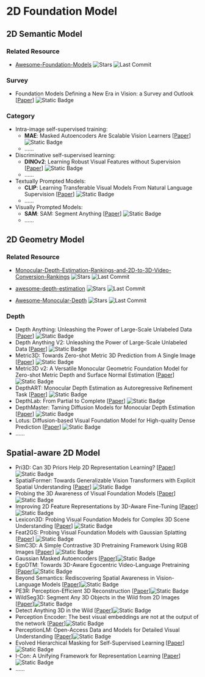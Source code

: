 # 2D Foundation Model

## 2D Semantic Model

### Related Resource
- [Awesome-Foundation-Models](https://github.com/uncbiag/Awesome-Foundation-Models) ![Stars](https://img.shields.io/github/stars/uncbiag/Awesome-Foundation-Models?style=social) ![Last Commit](https://img.shields.io/github/last-commit/uncbiag/Awesome-Foundation-Models)

### Survey
- Foundation Models Defining a New Era in Vision: a Survey and Outlook [[Paper](https://arxiv.org/abs/2307.13721)] ![Static Badge](https://img.shields.io/badge/arXiv-%202307-red)


### Category
- Intra-image self-supervised training: 
    - **MAE**: Masked Autoencoders Are Scalable Vision Learners [[Paper](https://arxiv.org/abs/2112.09133)] ![Static Badge](https://img.shields.io/badge/CVPR-%202022-blue)
    - ......
- Discriminative self-supervised learning: 
    - **DINOv2**: Learning Robust Visual Features without Supervision [[Paper](https://arxiv.org/abs/2304.07193)] ![Static Badge](https://img.shields.io/badge/TMLR-green)
    - ......
- Textually Prompted Models: 
    - **CLIP**: Learning Transferable Visual Models From Natural Language Supervision [[Paper](https://arxiv.org/abs/2103.00020)] ![Static Badge](https://img.shields.io/badge/ICML%202021-blue)
    - ......
- Visually Prompted Models: 
    - **SAM**: SAM: Segment Anything [[Paper](https://arxiv.org/abs/2304.02643)] ![Static Badge](https://img.shields.io/badge/ICCV-%202023-blue)
    - ......

## 2D Geometry Model

### Related Resource
- [Monocular-Depth-Estimation-Rankings-and-2D-to-3D-Video-Conversion-Rankings](https://github.com/AIVFI/Monocular-Depth-Estimation-Rankings-and-2D-to-3D-Video-Conversion-Rankings) ![Stars](https://img.shields.io/github/stars/AIVFI/Monocular-Depth-Estimation-Rankings-and-2D-to-3D-Video-Conversion-Rankings?style=social) ![Last Commit](https://img.shields.io/github/last-commit/AIVFI/Monocular-Depth-Estimation-Rankings-and-2D-to-3D-Video-Conversion-Rankings)

- [awesome-depth-estimation](https://github.com/mx-liu6/awesome-depth-estimation) ![Stars](https://img.shields.io/github/stars/mx-liu6/awesome-depth-estimation?style=social) ![Last Commit](https://img.shields.io/github/last-commit/mx-liu6/awesome-depth-estimation)

- [Awesome-Monocular-Depth](https://github.com/choyingw/Awesome-Monocular-Depth) ![Stars](https://img.shields.io/github/stars/choyingw/Awesome-Monocular-Depth?style=social) ![Last Commit](https://img.shields.io/github/last-commit/choyingw/Awesome-Monocular-Depth)

### Depth

- Depth Anything: Unleashing the Power of Large-Scale Unlabeled Data [[Paper](https://arxiv.org/abs/2404.01799)] ![Static Badge](https://img.shields.io/badge/CVPR-%202024-blue)
- Depth Anything V2: Unleashing the Power of Large-Scale Unlabeled Data [[Paper](https://arxiv.org/abs/2406.09414)] ![Static Badge](https://img.shields.io/badge/NeurIPS-%202024-blue)
- Metric3D: Towards Zero-shot Metric 3D Prediction from A Single Image [[Paper](https://arxiv.org/abs/2307.10984)] ![Static Badge](https://img.shields.io/badge/ICCV-%202023-blue)
- Metric3D v2: A Versatile Monocular Geometric Foundation Model for Zero-shot Metric Depth and Surface Normal Estimation [[Paper](https://arxiv.org/abs/2404.15506)] ![Static Badge](https://img.shields.io/badge/TPAMI-green)
- DepthART: Monocular Depth Estimation as Autoregressive Refinement Task [[Paper](https://arxiv.org/abs/2409.15010)] ![Static Badge](https://img.shields.io/badge/arXiv-%202409-red)
- DepthLab: From Partial to Complete [[Paper](https://arxiv.org/abs/2412.18153)] ![Static Badge](https://img.shields.io/badge/arXiv-%202412-red)
- DepthMaster: Taming Diffusion Models for Monocular Depth Estimation [[Paper](https://arxiv.org/abs/2501.02576)] ![Static Badge](https://img.shields.io/badge/arXiv-%202501-red)
- Lotus: Diffusion-based Visual Foundation Model for High-quality Dense Prediction [[Paper](https://arxiv.org/abs/2409.18124)] ![Static Badge](https://img.shields.io/badge/ICLR-%202025-blue)
- ......

## Spatial-aware 2D Model
- Pri3D: Can 3D Priors Help 2D Representation Learning? [[Paper](https://ieeexplore.ieee.org/document/9711106)] ![Static Badge](https://img.shields.io/badge/ICCV-%202021-blue)
- SpatialFormer: Towards Generalizable Vision Transformers with Explicit Spatial Understanding [[Paper](https://link.springer.com/chapter/10.1007/978-3-031-72624-8_3)] ![Static Badge](https://img.shields.io/badge/ECCV-%202024-blue)
- Probing the 3D Awareness of Visual Foundation Models [[Paper](https://arxiv.org/abs/2404.08636)] ![Static Badge](https://img.shields.io/badge/CVPR-%202024-blue)
- Improving 2D Feature Representations by 3D-Aware Fine-Tuning [[Paper](https://arxiv.org/abs/2407.20229)] ![Static Badge](https://img.shields.io/badge/ECCV-%202024-blue)
- Lexicon3D: Probing Visual Foundation Models for Complex 3D Scene Understanding [[Paper](https://arxiv.org/abs/2409.03757)] ![Static Badge](https://img.shields.io/badge/NeurIPS-%202024-blue)
- Feat2GS: Probing Visual Foundation Models with Gaussian Splatting [[Paper](https://arxiv.org/abs/2412.09606)] ![Static Badge](https://img.shields.io/badge/arXiv-%202412-red)
- SimC3D: A Simple Contrastive 3D Pretraining Framework Using RGB Images [[Paper](https://arxiv.org/abs/2412.05274)] ![Static Badge](https://img.shields.io/badge/arXiv-%202412-red)
- Gaussian Masked Autoencoders [[Paper](https://arxiv.org/abs/2501.03229)]![Static Badge](https://img.shields.io/badge/arXiv-%202501-red)
- EgoDTM: Towards 3D-Aware Egocentric Video-Language Pretraining [[Paper](https://arxiv.org/abs/2503.15470)]![Static Badge](https://img.shields.io/badge/arXiv-%202503-red)
- Beyond Semantics: Rediscovering Spatial Awareness in Vision-Language Models [[Paper](https://arxiv.org/abs/2503.17349)]![Static Badge](https://img.shields.io/badge/arXiv-%202503-red)
- PE3R: Perception-Efficient 3D Reconstruction [[Paper](https://arxiv.org/abs/2503.07507)]![Static Badge](https://img.shields.io/badge/arXiv-%202503-red)
- WildSeg3D: Segment Any 3D Objects in the Wild from 2D Images [[Paper](https://arxiv.org/abs/2503.08407)]![Static Badge](https://img.shields.io/badge/arXiv-%202503-red)
- Detect Anything 3D in the Wild [[Paper](https://arxiv.org/abs/2504.07958)]![Static Badge](https://img.shields.io/badge/arXiv-%202504-red)
- Perception Encoder: The best visual embeddings are not at the output of the network [[Paper](https://arxiv.org/abs/2504.13181)]![Static Badge](https://img.shields.io/badge/arXiv-%202504-red)
- PerceptionLM: Open-Access Data and Models for Detailed Visual Understanding [[Paper](https://arxiv.org/abs/2504.13180)]![Static Badge](https://img.shields.io/badge/arXiv-%202504-red)
- Evolved Hierarchical Masking for Self-Supervised Learning [[Paper](https://arxiv.org/abs/2504.09155)]![Static Badge](https://img.shields.io/badge/TPAMI-green)
- I-Con: A Unifying Framework for Representation Learning [[Paper](https://arxiv.org/abs/2504.16929)]![Static Badge](https://img.shields.io/badge/arXiv-%202504-red)
- ......


